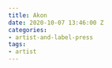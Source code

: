 ```yaml
---
title: Akon
date: 2020-10-07 13:46:00 Z
categories:
- artist-and-label-press
tags:
- artist
---
```



